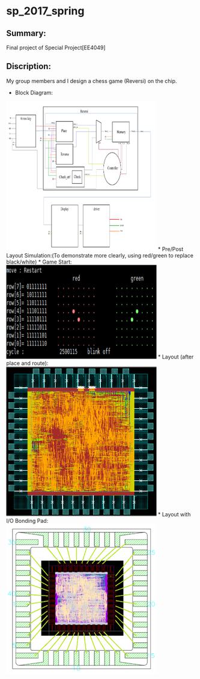 # sp_2017_spring
## Summary:
Final project of Special Project[EE4049]
## Discription:
My group members and I design a chess game (Reversi) on the chip.
 * Block Diagram:  
<img src=https://github.com/02stevenyang850527/sp_2017_spring/blob/master/project_result/block_diagram.png alt="bolck_diagram" width=400 height=400>  
 * Pre/Post Layout Simulation:(To demonstrate more clearly, using red/green to replace black/white)  
    * Game Start:  
<img src=https://github.com/02stevenyang850527/sp_2017_spring/blob/master/project_result/simulation_1.png alt="s1", width=400 height=250>
 * Layout (after place and route):  
<img src=https://github.com/02stevenyang850527/sp_2017_spring/blob/master/project_result/layout.png alt="layout" width=400 height=400>  
 * Layout with I/O Bonding Pad:  
<img src=https://github.com/02stevenyang850527/sp_2017_spring/blob/master/project_result/layout_with_IO.png alt="layout with IO" width=400 height=400>
